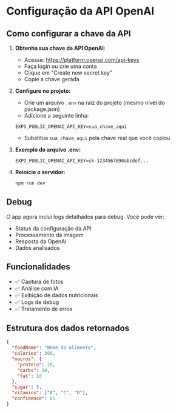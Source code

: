 # Configuração da API OpenAI

## Como configurar a chave da API

1. **Obtenha sua chave da API OpenAI:**
   - Acesse: https://platform.openai.com/api-keys
   - Faça login ou crie uma conta
   - Clique em "Create new secret key"
   - Copie a chave gerada

2. **Configure no projeto:**
   - Crie um arquivo `.env` na raiz do projeto (mesmo nível do package.json)
   - Adicione a seguinte linha:
   ```
   EXPO_PUBLIC_OPENAI_API_KEY=sua_chave_aqui
   ```
   - Substitua `sua_chave_aqui` pela chave real que você copiou

3. **Exemplo do arquivo .env:**
   ```
   EXPO_PUBLIC_OPENAI_API_KEY=sk-1234567890abcdef...
   ```

4. **Reinicie o servidor:**
   ```bash
   npm run dev
   ```

## Debug

O app agora inclui logs detalhados para debug. Você pode ver:

- Status da configuração da API
- Processamento da imagem
- Resposta da OpenAI
- Dados analisados

## Funcionalidades

- ✅ Captura de fotos
- ✅ Análise com IA
- ✅ Exibição de dados nutricionais
- ✅ Logs de debug
- ✅ Tratamento de erros

## Estrutura dos dados retornados

```json
{
  "foodName": "Nome do alimento",
  "calories": 300,
  "macros": {
    "protein": 20,
    "carbs": 30,
    "fat": 10
  },
  "sugar": 5,
  "vitamins": ["A", "C", "D"],
  "confidence": 85
}
``` 